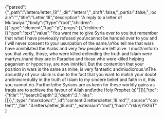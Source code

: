 {"parsed":{"_path":"/letters/letter_18","_dir":"letters","_draft":false,"_partial":false,"_locale":"","title":"Letter 18","description":"A reply to a letter of Mu'awiya.","body":{"type":"root","children":[{"type":"element","tag":"p","props":{},"children":[{"type":"text","value":"You want me to give Syria over to you but remember that what I have previously refused you\ncannot be handed over to you and I will never consent to your usurpation of the same.\nYou tell me that wars have annihilated the Arabs and very few people are left alive. I must\ninform you that verily, those, who were killed defending the truth and Islam were martyrs,\nand they are in Paradise and those who were killed helping paganism or hypocrisy, are now in\nHell. But the contention that your position in wars is the same as mine, is very fantastic and\nludicrous.\nThe absurdity of your claim is due to the fact that you want to match your doubt and\nincredulity in the truth of Islam to my sincere belief and faith in it, this you cannot do. Further\nthe Syrians are as keen for these worldly gains as Iraqis are to achieve the favour of Allah and\nthe Holy Prophet (s)"}]}],"toc":{"title":"","searchDepth":2,"depth":2,"links":[]}},"_type":"markdown","_id":"content:3.letters:letter_18.md","_source":"content","_file":"3.letters/letter_18.md","_extension":"md"},"hash":"rkkVjY926T"}
